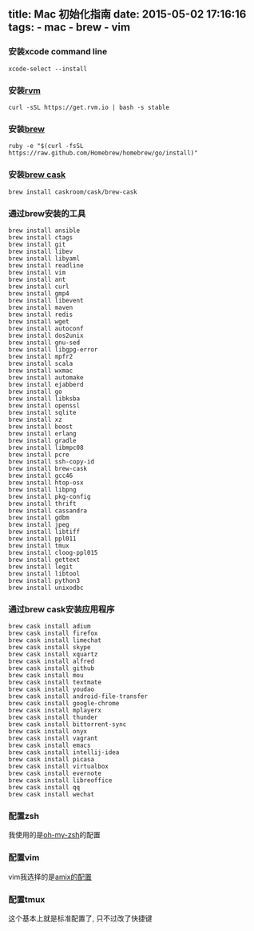 title: Mac 初始化指南
date: 2015-05-02 17:16:16
tags: 
	- mac
	- brew
	- vim
---

### 安装xcode command line

    xcode-select --install

### 安装[rvm](http://rvm.io)

    curl -sSL https://get.rvm.io | bash -s stable   
    
### 安装[brew](http://brew.sh)    

    ruby -e "$(curl -fsSL https://raw.github.com/Homebrew/homebrew/go/install)"
    
### 安装[brew cask](http://caskroom.io)    

    brew install caskroom/cask/brew-cask
    
### 通过brew安装的工具

    brew install ansible
    brew install ctags
    brew install git
    brew install libev
    brew install libyaml
    brew install readline
    brew install vim
    brew install ant
    brew install curl
    brew install gmp4
    brew install libevent
    brew install maven
    brew install redis
    brew install wget
    brew install autoconf
    brew install dos2unix
    brew install gnu-sed
    brew install libgpg-error
    brew install mpfr2
    brew install scala
    brew install wxmac
    brew install automake
    brew install ejabberd
    brew install go
    brew install libksba
    brew install openssl
    brew install sqlite
    brew install xz
    brew install boost
    brew install erlang
    brew install gradle
    brew install libmpc08
    brew install pcre
    brew install ssh-copy-id
    brew install brew-cask
    brew install gcc46
    brew install htop-osx
    brew install libpng
    brew install pkg-config
    brew install thrift
    brew install cassandra
    brew install gdbm
    brew install jpeg
    brew install libtiff
    brew install ppl011
    brew install tmux
    brew install cloog-ppl015
    brew install gettext
    brew install legit
    brew install libtool
    brew install python3
    brew install unixodbc    
    
### 通过brew cask安装应用程序

    brew cask install adium
    brew cask install firefox
    brew cask install limechat
    brew cask install skype
    brew cask install xquartz
    brew cask install alfred
    brew cask install github
    brew cask install mou
    brew cask install textmate
    brew cask install youdao
    brew cask install android-file-transfer
    brew cask install google-chrome
    brew cask install mplayerx
    brew cask install thunder
    brew cask install bittorrent-sync
    brew cask install onyx
    brew cask install vagrant
    brew cask install emacs
    brew cask install intellij-idea
    brew cask install picasa
    brew cask install virtualbox
    brew cask install evernote
    brew cask install libreoffice
    brew cask install qq
    brew cask install wechat
    
### 配置zsh

我使用的是[oh-my-zsh](https://github.com/robbyrussell/oh-my-zsh)的配置

### 配置vim
    
vim我选择的是[amix的配置](https://github.com/amix/vimrc)

### 配置tmux

这个基本上就是标准配置了, 只不过改了快捷键